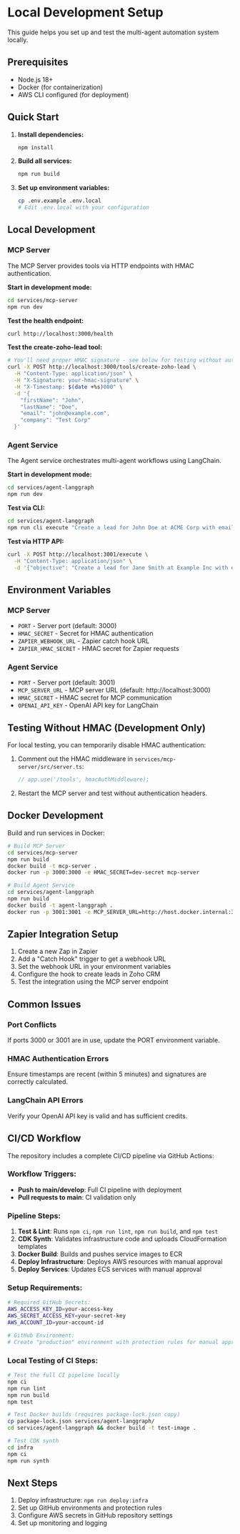 # Local Development Setup

This guide helps you set up and test the multi-agent automation system locally.

## Prerequisites

- Node.js 18+
- Docker (for containerization)
- AWS CLI configured (for deployment)

## Quick Start

1. **Install dependencies:**
   ```bash
   npm install
   ```

2. **Build all services:**
   ```bash
   npm run build
   ```

3. **Set up environment variables:**
   ```bash
   cp .env.example .env.local
   # Edit .env.local with your configuration
   ```

## Local Development

### MCP Server

The MCP Server provides tools via HTTP endpoints with HMAC authentication.

**Start in development mode:**
```bash
cd services/mcp-server
npm run dev
```

**Test the health endpoint:**
```bash
curl http://localhost:3000/health
```

**Test the create-zoho-lead tool:**
```bash
# You'll need proper HMAC signature - see below for testing without auth
curl -X POST http://localhost:3000/tools/create-zoho-lead \
  -H "Content-Type: application/json" \
  -H "X-Signature: your-hmac-signature" \
  -H "X-Timestamp: $(date +%s)000" \
  -d '{
    "firstName": "John",
    "lastName": "Doe", 
    "email": "john@example.com",
    "company": "Test Corp"
  }'
```

### Agent Service

The Agent service orchestrates multi-agent workflows using LangChain.

**Start in development mode:**
```bash
cd services/agent-langgraph
npm run dev
```

**Test via CLI:**
```bash
cd services/agent-langgraph
npm run cli execute "Create a lead for John Doe at ACME Corp with email john@acme.com"
```

**Test via HTTP API:**
```bash
curl -X POST http://localhost:3001/execute \
  -H "Content-Type: application/json" \
  -d '{"objective": "Create a lead for Jane Smith at Example Inc with email jane@example.com"}'
```

## Environment Variables

### MCP Server
- `PORT` - Server port (default: 3000)
- `HMAC_SECRET` - Secret for HMAC authentication
- `ZAPIER_WEBHOOK_URL` - Zapier catch hook URL
- `ZAPIER_HMAC_SECRET` - HMAC secret for Zapier requests

### Agent Service  
- `PORT` - Server port (default: 3001)
- `MCP_SERVER_URL` - MCP server URL (default: http://localhost:3000)
- `HMAC_SECRET` - HMAC secret for MCP communication
- `OPENAI_API_KEY` - OpenAI API key for LangChain

## Testing Without HMAC (Development Only)

For local testing, you can temporarily disable HMAC authentication:

1. Comment out the HMAC middleware in `services/mcp-server/src/server.ts`:
   ```typescript
   // app.use('/tools', hmacAuthMiddleware);
   ```

2. Restart the MCP server and test without authentication headers.

## Docker Development

Build and run services in Docker:

```bash
# Build MCP Server
cd services/mcp-server
npm run build
docker build -t mcp-server .
docker run -p 3000:3000 -e HMAC_SECRET=dev-secret mcp-server

# Build Agent Service  
cd services/agent-langgraph
npm run build
docker build -t agent-langgraph .
docker run -p 3001:3001 -e MCP_SERVER_URL=http://host.docker.internal:3000 agent-langgraph
```

## Zapier Integration Setup

1. Create a new Zap in Zapier
2. Add a "Catch Hook" trigger to get a webhook URL
3. Set the webhook URL in your environment variables
4. Configure the hook to create leads in Zoho CRM
5. Test the integration using the MCP server endpoint

## Common Issues

### Port Conflicts
If ports 3000 or 3001 are in use, update the PORT environment variable.

### HMAC Authentication Errors
Ensure timestamps are recent (within 5 minutes) and signatures are correctly calculated.

### LangChain API Errors
Verify your OpenAI API key is valid and has sufficient credits.

## CI/CD Workflow

The repository includes a complete CI/CD pipeline via GitHub Actions:

### Workflow Triggers:
- **Push to main/develop**: Full CI pipeline with deployment
- **Pull requests to main**: CI validation only

### Pipeline Steps:
1. **Test & Lint**: Runs `npm ci`, `npm run lint`, `npm run build`, and `npm test`
2. **CDK Synth**: Validates infrastructure code and uploads CloudFormation templates
3. **Docker Build**: Builds and pushes service images to ECR
4. **Deploy Infrastructure**: Deploys AWS resources with manual approval
5. **Deploy Services**: Updates ECS services with manual approval

### Setup Requirements:
```bash
# Required GitHub Secrets:
AWS_ACCESS_KEY_ID=your-access-key
AWS_SECRET_ACCESS_KEY=your-secret-key
AWS_ACCOUNT_ID=your-account-id

# GitHub Environment: 
# Create "production" environment with protection rules for manual approval
```

### Local Testing of CI Steps:
```bash
# Test the full CI pipeline locally
npm ci
npm run lint
npm run build
npm test

# Test Docker builds (requires package-lock.json copy)
cp package-lock.json services/agent-langgraph/
cd services/agent-langgraph && docker build -t test-image .

# Test CDK synth
cd infra
npm ci
npm run synth
```

## Next Steps

1. Deploy infrastructure: `npm run deploy:infra`
2. Set up GitHub environments and protection rules
3. Configure AWS secrets in GitHub repository settings
4. Set up monitoring and logging